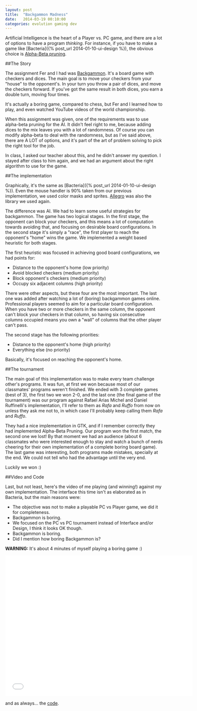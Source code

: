 ```yaml
---
layout: post
title:  "Backgammon Madness"
date:   2014-03-19 00:10:00
categories: evolution gaming dev
---
```


Artificial Intelligence is the heart of a Player vs. PC game, and there are a lot of options to have a program *thinking*. For instance,
if you have to make a game like [Bacteria]({% post_url 2014-01-10-ui-design %}), the obvious choice is
[Alpha-Beta pruning](http://en.wikipedia.org/wiki/Alpha%E2%80%93beta_pruning).

##The Story

The assignment Fer and I had was [Backgammon](http://en.wikipedia.org/wiki/Backgammon). It's a board game with checkers and dices. The
main goal is to move your checkers from your "house" to the opponent's. In your turn you throw a pair of dices, and move the checkers forward.
If you've got the same result in both dices, you earn a double turn, moving four times.

It's actually a boring game, compared to chess, but Fer and I learned how to play, and even watched YouTube videos of the world championship.

When this assignment was given, one of the requirements was to use alpha-beta pruning for the AI. It didn't feel right to me, because adding
dices to the mix leaves you with a lot of randomness. Of course you can modify alpha-beta to deal with the randomness, but as I've said above,
there are A LOT of options, and it's part of the art of problem solving to pick the right tool for the job.

In class, I asked our teacher about this, and he didn't answer my question. I stayed after class to him again, and we had an argument about the
right algorithm to use for the game.

##The implementation

Graphically, it's the same as [Bacteria]({% post_url 2014-01-10-ui-design %}). Even the mouse handler is 90% taken from our previous
implementation, we used color masks and sprites. [Allegro](http://alleg.sourceforge.net/) was also the library we used again.

The difference was AI. We had to learn some useful strategies for backgammon. The game has two logical stages. In the first stage, the opponent
can block your checkers, and this means a lot of computation towards avoiding that, and focusing on desirable board configurations. In the
second stage it's simply a "race", the first player to reach the opponent's "home" wins the game. We implemented a weight based heuristic for
both stages.

The first heuristic was focused in achieving good board configurations, we had points for:

* Distance to the opponent's home (low priority)
* Avoid blocked checkers (medium priority)
* Block opponent's checkers (medium priority)
* Occupy six adjacent columns (high priority)

There were other aspects, but these four are the most important. The last one was added after watching a lot of (boring) backgammon games online.
Professional players seemed to aim for a particular board configuration. When you have two or more checkers in the same column, the opponent can't
block your checkers in that column, so having six consecutive columns occupied means you own a "wall" of columns that the other player can't
pass.

The second stage has the following priorities:

* Distance to the opponent's home (high priority)
* Everything else (no priority)

Basically, it's focused on reaching the opponent's home.

##The tournament

The main goal of this implementation was to make every team challenge other's programs. It was fun, at first we won because most of our classmates'
programs weren't finished. We ended with 3 complete games (best of 3), the first two we won 2-0, and the last one (the final game of the tournament)
was our program against Rafael Arias Michel and Daniel Ruffinelli's implementation, I'll refer to them as *Rafa* and *Ruffo* from now on unless they
ask me not to, in which case I'll probably keep calling them *Rafa* and *Ruffo*.

They had a nice implementation in GTK, and if I remember correctly they had implemented Alpha-Beta Pruning. Our program won the first match, the second
one we lost! By that moment we had an audience (about 6 classmates who were interested enough to stay and watch a bunch of nerds cheering for their
own implementation of a complete boring board game). The last game was interesting, both programs made mistakes, specially at the end. We could not tell
who had the advantage until the very end.

Luckily we won :)

##Video and Code

Last, but not least, here's the video of me playing (and winning!) against my own implementation. The interface this time isn't as elaborated as in
Bacteria, but the main reasons were:

* The objective was not to make a playable PC vs Player game, we did it for completeness.
* Backgammon is boring.
* We focused on the PC vs PC tournament instead of Interface and/or Design, I think it looks OK though.
* Backgammon is boring.
* Did I mention how boring Backgammon is?

**WARNING:** It's about 4 minutes of myself playing a boring game :)

<iframe width="600" height="450" src="//www.youtube.com/embed/dKyYiN4sj7s?rel=0" frameborder="0" allowfullscreen></iframe>

and as always... the [code](https://github.com/torresmateo/Backgammon).

